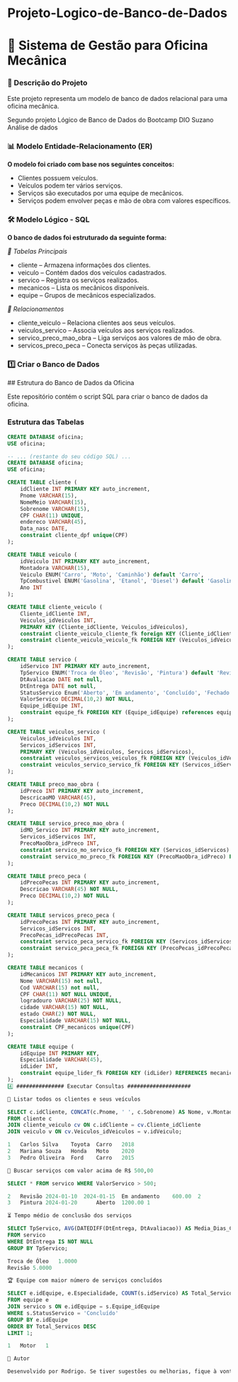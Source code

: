 # Projeto-Logico-de-Banco-de-Dados
<h1>🚗  Sistema de Gestão para Oficina Mecânica </h1>

<h3>📌 Descrição do Projeto</h3>
<p>Este projeto representa um modelo de banco de dados relacional para uma oficina mecânica.</p>
<p>Segundo projeto Lógico de Banco de Dados do Bootcamp DIO Suzano Análise de dados</p>

<h3>📊 Modelo Entidade-Relacionamento (ER)</h3>

<b>O modelo foi criado com base nos seguintes conceitos:</b>

<ul>
<li>Clientes possuem veículos.</li>
<li>Veículos podem ter vários serviços.</li>
<li>Serviços são executados por uma equipe de mecânicos.</li>
<li>Serviços podem envolver peças e mão de obra com valores específicos.</li>
</ul>

<h3>🛠 Modelo Lógico - SQL</h3>

<b>O banco de dados foi estruturado da seguinte forma:</b>

<i>🔹 Tabelas Principais</i>
<ul>
<li>cliente – Armazena informações dos clientes.</li>
<li>veiculo – Contém dados dos veículos cadastrados.</li>
<li>servico – Registra os serviços realizados.</li>
<li>mecanicos – Lista os mecânicos disponíveis.</li>
<li>equipe – Grupos de mecânicos especializados.</li>
</ul>
<i>🔗 Relacionamentos</i>
<ul>
<li>cliente_veiculo – Relaciona clientes aos seus veículos.</li>
<li>veiculos_servico – Associa veículos aos serviços realizados.</li>
<li>servico_preco_mao_obra – Liga serviços aos valores de mão de obra.</li>
<li>servicos_preco_peca – Conecta serviços às peças utilizadas.</li>
</ul>
<h3>1️⃣ Criar o Banco de Dados</h3>
## Estrutura do Banco de Dados da Oficina

Este repositório contém o script SQL para criar o banco de dados da oficina.

### Estrutura das Tabelas

```sql
CREATE DATABASE oficina;
USE oficina;

-- ... (restante do seu código SQL) ...
CREATE DATABASE oficina;
USE oficina;

CREATE TABLE cliente (
    idCliente INT PRIMARY KEY auto_increment,
    Pnome VARCHAR(15),
    NomeMeio VARCHAR(15),
    Sobrenome VARCHAR(15),
    CPF CHAR(11) UNIQUE,
    endereco VARCHAR(45),
    Data_nasc DATE,
    constraint cliente_dpf unique(CPF)
);

CREATE TABLE veiculo (
    idVeiculo INT PRIMARY KEY auto_increment,
    Montadora VARCHAR(15),
    Veiculo ENUM('Carro', 'Moto', 'Caminhão') default 'Carro',
    TpCombustivel ENUM('Gasolina', 'Etanol', 'Diesel') default 'Gasolina', 
    Ano INT
);

CREATE TABLE cliente_veiculo (
    Cliente_idCliente INT,
    Veiculos_idVeiculos INT,
    PRIMARY KEY (Cliente_idCliente, Veiculos_idVeiculos),
    constraint cliente_veiculo_cliente_fk foreign KEY (Cliente_idCliente) REFERENCES cliente(idCliente),
    constraint cliente_veiculo_veiculo_fk FOREIGN KEY (Veiculos_idVeiculos) REFERENCES veiculo(idVeiculo)
);

CREATE TABLE servico (
    idServico INT PRIMARY KEY auto_increment,
    TpServico ENUM('Troca de Óleo', 'Revisão', 'Pintura') default 'Revisão', 
    DtAvaliacao DATE not null,
    DtEntrega DATE not null,
    StatusServico Enum('Aberto', 'Em andamento', 'Concluído', 'Fechado') NOT NULL default 'Aberto',
    ValorServico DECIMAL(10,2) NOT NULL,
    Equipe_idEquipe INT,
    constraint equipe_fk FOREIGN KEY (Equipe_idEquipe) references equipe(idEquipe)
);

CREATE TABLE veiculos_servico (
    Veiculos_idVeiculos INT,
    Servicos_idServicos INT,
    PRIMARY KEY (Veiculos_idVeiculos, Servicos_idServicos),
    constraint veiculos_servicos_veiculos_fk FOREIGN KEY (Veiculos_idVeiculos) REFERENCES veiculo(idVeiculo),
    constraint veiculos_servico_servico_fk FOREIGN KEY (Servicos_idServicos) REFERENCES servico(idServico)
);

CREATE TABLE preco_mao_obra (
    idPreco INT PRIMARY KEY auto_increment,
    DescricaoMO VARCHAR(45),
    Preco DECIMAL(10,2) NOT NULL
);

CREATE TABLE servico_preco_mao_obra (
    idMO_Servico INT PRIMARY KEY auto_increment,
    Servicos_idServicos INT,
    PrecoMaoObra_idPreco INT,
    constraint servico_mo_servico_fk FOREIGN KEY (Servicos_idServicos) REFERENCES servico(idServico),
    constraint servico_mo_preco_fk FOREIGN KEY (PrecoMaoObra_idPreco) REFERENCES preco_mao_obra(idPreco)
);

CREATE TABLE preco_peca (
    idPrecoPecas INT PRIMARY KEY auto_increment,
    Descricao VARCHAR(45) NOT NULL,
    Preco DECIMAL(10,2) NOT NULL
);

CREATE TABLE servicos_preco_peca (
    idPrecoPecas INT PRIMARY KEY auto_increment,
    Servicos_idServicos INT,
    PrecoPecas_idPrecoPecas INT,
    constraint servico_peca_servico_fk FOREIGN KEY (Servicos_idServicos) REFERENCES servico(idServico),
    constraint servico_peca_peca_fk FOREIGN KEY (PrecoPecas_idPrecoPecas) REFERENCES preco_peca(idPrecoPecas)
);

CREATE TABLE mecanicos (
    idMecanicos INT PRIMARY KEY auto_increment,
    Nome VARCHAR(15) not null,
    Cod VARCHAR(15) not null,
    CPF CHAR(11) NOT NULL UNIQUE,
    logradouro VARCHAR(25) NOT NULL,
    cidade VARCHAR(15) NOT NULL,
    estado CHAR(2) NOT NULL,
    Especialidade VARCHAR(15) NOT NULL,
    constraint CPF_mecanicos unique(CPF)
);

CREATE TABLE equipe (
    idEquipe INT PRIMARY KEY,
    Especialidade VARCHAR(45),
    idLider INT,
    constraint equipe_lider_fk FOREIGN KEY (idLider) REFERENCES mecanicos(idMecanicos)
); 
4️⃣ ############### Executar Consultas ####################

🔎 Listar todos os clientes e seus veículos

SELECT c.idCliente, CONCAT(c.Pnome, ' ', c.Sobrenome) AS Nome, v.Montadora, v.Veiculo, v.Ano
FROM cliente c
JOIN cliente_veiculo cv ON c.idCliente = cv.Cliente_idCliente
JOIN veiculo v ON cv.Veiculos_idVeiculos = v.idVeiculo;

1	Carlos Silva	Toyota	Carro	2018
2	Mariana Souza	Honda	Moto	2020
3	Pedro Oliveira	Ford	Carro	2015

📌 Buscar serviços com valor acima de R$ 500,00

SELECT * FROM servico WHERE ValorServico > 500;

2	Revisão	2024-01-10	2024-01-15	Em andamento	600.00	2
3	Pintura	2024-01-20		Aberto	1200.00	1

⏳ Tempo médio de conclusão dos serviços

SELECT TpServico, AVG(DATEDIFF(DtEntrega, DtAvaliacao)) AS Media_Dias_Conclusao
FROM servico
WHERE DtEntrega IS NOT NULL
GROUP BY TpServico;

Troca de Óleo	1.0000
Revisão	5.0000

🏆 Equipe com maior número de serviços concluídos

SELECT e.idEquipe, e.Especialidade, COUNT(s.idServico) AS Total_Servicos
FROM equipe e
JOIN servico s ON e.idEquipe = s.Equipe_idEquipe
WHERE s.StatusServico = 'Concluído'
GROUP BY e.idEquipe
ORDER BY Total_Servicos DESC
LIMIT 1;

1	Motor	1

📌 Autor

Desenvolvido por Rodrigo. Se tiver sugestões ou melhorias, fique à vontade para contribuir! 😃
						
